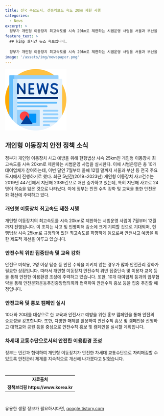 ```yaml
---
title: 전국 주요도시, 전동킥보드 속도 20㎞ 제한 시행
categories:
  - News
excerpt: >
  정부가 개인형 이동장치 최고속도를 시속 20km로 제한하는 시범운영 사업을 서울과 부산을 포함한 전국 주요 도시에서 10개 대여업체와 함께 7월부터 12월까지 실시한다. 삼성교통안전문화연구소의 분석 결과에 따르면 최고속도 하향으로 사고 및 인명피해가 감소할 것으로 기대되며, 최근 5년간 개인형 이동장치 사고건수는 지속 증가하고 있는 상황이다. 따라서 행정안전부는 국토교통부, 경찰청, 도로교통공단 등과 함께 안전수칙 강화 및 이용자 교육 등을 집중적으로 추진할 예정이다. 이에 대한 자세한 내용은 알아두면 도움되는 개인형 이동장치 안전수칙 클릭하여 확인하세요!
feature_text: >
  ## kimp 실시간 뉴스 속보입니다.

  정부가 개인형 이동장치 최고속도를 시속 20km로 제한하는 시범운영 사업을 서울과 부산을 포함한 전국 주요 도시에서 10개 대여업체와 함께 7월부터 12월까지 실시한다. 삼성교통안전문화연구소의 분석 결과에 따르면 최고속도 하향으로 사고 및 인명피해가 감소할 것으로 기대되며, 최근 5년간 개인형 이동장치 사고건수는 지속 증가하고 있는 상황이다. 따라서 행정안전부는 국토교통부, 경찰청, 도로교통공단 등과 함께 안전수칙 강화 및 이용자 교육 등을 집중적으로 추진할 예정이다. 이에 대한 자세한 내용은 알아두면 도움되는 개인형 이동장치 안전수칙 클릭하여 확인하세요!
image: '/assets/img/newspaper.png'
---
```


<p><img src="/assets/img/newspaper.png" alt="kimplant 속보" /></p>

<h2 data-ke-size="size26">개인형 이동장치 안전 정책 소식</h2>

<p data-ke-size="size16">정부가 개인형 이동장치 사고 예방을 위해 현행법상 시속 25km인 개인형 이동장치 최고속도를 시속 20km로 제한하는 시범운영 사업을 실시한다. 이에 시범운영은 총 10개 대여업체가 참여하는데, 이번 달인 7월부터 올해 12월 말까지 서울과 부산 등 전국 주요 도시에서 진행하기로 했다. 최근 5년간(2019~2023년) 개인형 이동장치 사고건수는 2019년 447건에서 지난해 2389건으로 매년 증가하고 있는데, 특히 지난해 사고로 24명이 목숨을 잃은 것으로 나타났다. 이에 정부는 안전 수칙 강화 및 교육을 통한 안전문화 확산에 주력하고 있다.</p>

<h3 data-ke-size="size23">개인형 이동장치 최고속도 제한 시행</h3>

<p data-ke-size="size16">개인형 이동장치의 최고속도를 시속 20km로 제한하는 시범운영 사업이 7월부터 12월까지 진행됩니다. 이 조치는 사고 및 인명피해 감소에 크게 기여할 것으로 기대되며, 현행법상 시속 25km로 규정되어 있던 최고속도를 하향하게 됨으로써 안전사고 예방을 위한 제도적 개선을 이루고 있습니다.</p>

<h3 data-ke-size="size23">안전수칙 위반 집중단속 및 교육 강화</h3>

<p data-ke-size="size16">안전모 미착용, 2명 이상 탑승 등 안전 수칙을 지키지 않는 경우가 많아 안전관리 강화가 필요한 상황입니다. 따라서 개인형 이동장치 안전수칙 위반 집중단속 및 이용자 교육 등을 통해 안전한 이용환경 조성에 주력하고 있습니다. 또한, 10개 대여업체 등과의 업무협약을 통해 안전문화운동추진중앙협의회와 협력하여 안전수칙 홍보 등을 집중 추진할 예정입니다.</p>

<h3 data-ke-size="size23">안전교육 및 홍보 캠페인 실시</h3>

<p data-ke-size="size16">10대와 20대를 대상으로 한 교육과 안전사고 예방을 위한 홍보 캠페인을 통해 안전의 중요성을 강조합니다. 또한, 다양한 매체를 활용하여 안전수칙 홍보 및 캠페인을 진행하고 대학교와 공원 등을 중심으로 안전수칙 홍보 및 캠페인을 실시할 계획입니다.</p>

<h3 data-ke-size="size23">차세대 교통수단으로서의 안전한 이용환경 조성</h3>

<p data-ke-size="size16">정부는 민간과 협력하여 개인형 이동장치가 안전한 차세대 교통수단으로 자리매김할 수 있도록 안전관리 체계를 지속적으로 개선해 나가겠다고 밝혔습니다.</p>

<p data-ke-size="size16">&nbsp;</p>

<table>
    <tbody>
        <tr>
            <td style="text-align: center; height: 17px;"><b>자료출처</b></td>
        </tr>
        <tr>
            <td style="text-align: center; height: 17px;"><b>정책브리핑 https://www.korea.kr</b></td>
        </tr>
    </tbody>
</table>

<p data-ke-size="size16">&nbsp;</p>
유용한 생활 정보가 필요하시다면, <a href="https://qoogle.tistory.com" rel="dofollow">qoogle.tistory.com</a>


